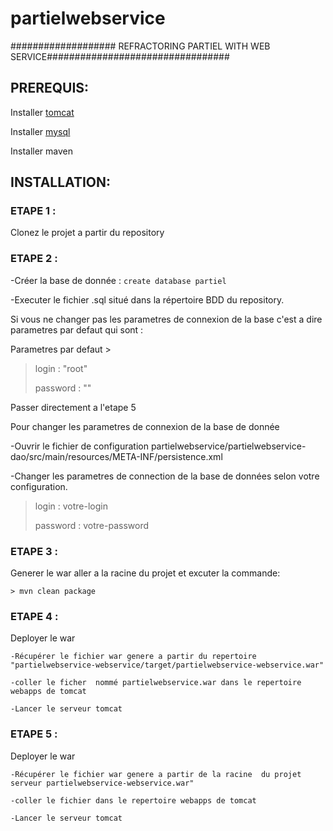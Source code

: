 # partielwebservice
################### REFRACTORING PARTIEL WITH WEB SERVICE#################################
## PREREQUIS: 

Installer [tomcat](https://tomcat.apache.org/tomcat-8.5-doc/setup.html)

Installer [mysql](https://dev.mysql.com/doc/refman/8.0/en/installing.html)

Installer maven

## INSTALLATION:

### ETAPE 1 : 
  Clonez le projet a partir du repository
  
### ETAPE 2 : 
  -Créer la base de donnée : ```create database partiel```

  -Executer le fichier .sql situé dans la répertoire BDD du repository.

Si vous ne changer pas les parametres de connexion de la base c'est a dire parametres par defaut qui sont : 

  Parametres par defaut
     >
  > login : "root"
  >
  > password : ""

  Passer directement a l'etape 5

  Pour  changer les parametres de connexion de la base de donnée 

  -Ouvrir le fichier de configuration partielwebservice/partielwebservice-dao/src/main/resources/META-INF/persistence.xml

  -Changer les parametres de connection de la base de données selon votre configuration.

  >
  > login : votre-login
  >
  > password : votre-password


### ETAPE 3 :

  Generer le war aller a la racine du projet et excuter la commande:
  
    > mvn clean package
    
 ### ETAPE 4 :
 
 Deployer le war 
  
    -Récupérer le fichier war genere a partir du repertoire "partielwebservice-webservice/target/partielwebservice-webservice.war"
    
    -coller le ficher  nommé partielwebservice.war dans le repertoire webapps de tomcat
    
    -Lancer le serveur tomcat 

### ETAPE 5 :
 
 Deployer le war 
  
    -Récupérer le fichier war genere a partir de la racine  du projet serveur partielwebservice-webservice.war"
    
    -coller le fichier dans le repertoire webapps de tomcat
    
    -Lancer le serveur tomcat 


